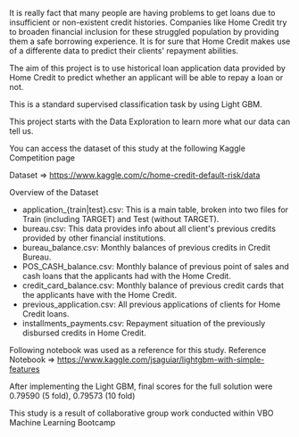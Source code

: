 It is really fact that many people are having problems to get loans due to insufficient or non-existent credit histories. Companies like Home Credit try to broaden financial inclusion for these struggled population by providing them a safe borrowing experience. It is for sure that Home Credit makes use of a differente data to predict their clients' repayment abilities.

The aim of this project is to use historical loan application data provided by Home Credit to predict whether an applicant will be able to repay a loan or not. 

This is a standard supervised classification task by using Light GBM.

This project starts with the Data Exploration to learn more what our data can tell us.

You can access the dataset of this study at the following Kaggle Competition page

Dataset => https://www.kaggle.com/c/home-credit-default-risk/data

Overview of the Dataset

+ application_{train|test}.csv: This is a main table, broken into two files for Train (including TARGET) and Test (without TARGET).
+ bureau.csv: This data provides info about all client's previous credits provided by other financial institutions.
+ bureau_balance.csv: Monthly balances of previous credits in Credit Bureau.
+ POS_CASH_balance.csv: Monthly balance of previous point of sales and cash loans that the applicants had with the Home Credit.
+ credit_card_balance.csv: Monthly balance of previous credit cards that the applicants have with the Home Credit.
+ previous_application.csv: All previous applications of clients for Home Credit loans.
+ installments_payments.csv: Repayment situation of the previously disbursed credits in Home Credit.

Following notebook was used as a reference for this study. 
Reference Notebook => https://www.kaggle.com/jsaguiar/lightgbm-with-simple-features

After implementing the Light GBM, final scores for the full solution were 0.79590 (5 fold), 0.79573 (10 fold)

This study is a result of collaborative group work conducted within VBO Machine Learning Bootcamp
